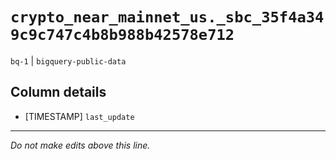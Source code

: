 # `crypto_near_mainnet_us._sbc_35f4a349c9c747c4b8b988b42578e712`
`bq-1` | `bigquery-public-data`

## Column details
* [TIMESTAMP] `last_update`

-------------------------------------------------------------------------------
*Do not make edits above this line.*
